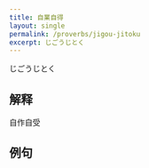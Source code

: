 ```yaml
---
title: 自業自得
layout: single
permalink: /proverbs/jigou-jitoku
excerpt: じごうじとく
---
```


じごうじとく

## 解释

自作自受

## 例句

